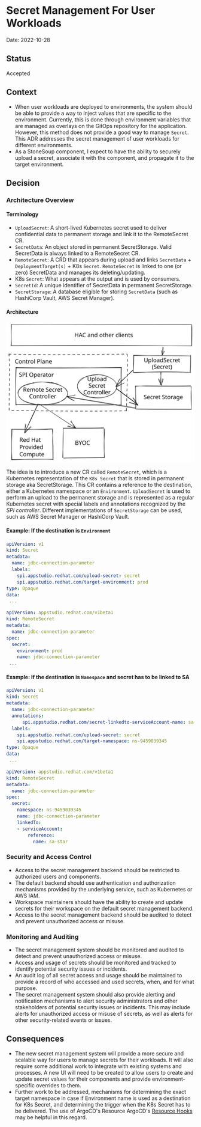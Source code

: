 # Secret Management For User Workloads

Date: 2022-10-28

## Status

Accepted

## Context

* When user workloads are deployed to environments, the system should be able to provide a way to inject values that are specific to the environment. Currently, this is done through environment variables that are managed as overlays on the GitOps repository for the application. However, this method does not provide a good way to manage `Secret`. This ADR addresses the secret management of user workloads for different environments.
* As a StoneSoup component, I expect to have the ability to securely upload a secret, associate it with the component, and propagate it to the target environment.

## Decision

### Architecture Overview
#### Terminology

- `UploadSecret`: A short-lived Kubernetes secret used to deliver confidential data to permanent storage and link it to the RemoteSecret CR.
- `SecretData`: An object stored in permanent SecretStorage. Valid SecretData is always linked to a RemoteSecret CR.
- `RemoteSecret`: A CRD that appears during upload and links `SecretData` + `DeploymentTarget(s)` + K8s `Secret`. `RemoteSecret` is linked to one (or zero) SecretData and manages its deleting/updating.
- K8s `Secret`: What appears at the output and is used by consumers.
- `SecretId`: A unique identifier of SecretData in permanent SecretStorage.
- `SecretStorage`: A database eligible for storing `SecretData` (such as HashiCorp Vault, AWS Secret Manager).

#### Architecture

![](../diagrams/secret-mgmt.excalidraw.svg)

The idea is to introduce a new CR called `RemoteSecret`, which is a Kubernetes representation of the `K8s Secret` that is stored in permanent storage aka SecretStorage. This CR contains a reference to the destination, either a Kubernetes namespace or an `Environment`. `UploadSecret` is used to perform an upload to the permanent storage and is represented as a regular Kubernetes secret with special labels and annotations recognized by the _SPI controller_. Different implementations of `SecretStorage` can be used, such as AWS Secret Manager or HashiCorp Vault.

#### Example: If the destination is `Environment`
```yaml
apiVersion: v1
kind: Secret
metadata:
  name: jdbc-connection-parameter
  labels:
    spi.appstudio.redhat.com/upload-secret: secret
    spi.appstudio.redhat.com/target-environment: prod
type: Opaque
data:
 ...
```
```yaml
apiVersion: appstudio.redhat.com/v1beta1
kind: RemoteSecret
metadata:
  name: jdbc-connection-parameter
spec:
  secret:
    environment: prod
    name: jdbc-connection-parameter
 ...
```

#### Example: If the destination is `Namespace` and secret has to be linked to SA
```yaml
apiVersion: v1
kind: Secret
metadata:
  name: jdbc-connection-parameter
  annotations:
      spi.appstudio.redhat.com/secret-linkedto-serviceAccount-name: sa-star
  labels:
    spi.appstudio.redhat.com/upload-secret: secret
    spi.appstudio.redhat.com/target-namespace: ns-9459039345
type: Opaque
data:
 ...
```
```yaml
apiVersion: appstudio.redhat.com/v1beta1
kind: RemoteSecret
metadata:
  name: jdbc-connection-parameter
spec:
  secret:
    namespace: ns-9459039345
    name: jdbc-connection-parameter
    linkedTo:
    - serviceAccount:
        reference:
          name: sa-star
```


### Security and Access Control

* Access to the secret management backend should be restricted to authorized users and components.
* The default backend should use authentication and authorization mechanisms provided by the underlying service, such as Kubernetes or AWS IAM.
* Workspace maintainers should have the ability to create and update secrets for their workspace on the default secret management backend.
* Access to the secret management backend should be audited to detect and prevent unauthorized access or misuse.

### Monitoring and Auditing

* The secret management system should be monitored and audited to detect and prevent unauthorized access or misuse.
* Access and usage of secrets should be monitored and tracked to identify potential security issues or incidents.
* An audit log of all secret access and usage should be maintained to provide a record of who accessed and used secrets, when, and for what purpose.
* The secret management system should also provide alerting and notification mechanisms to alert security administrators and other stakeholders of potential security issues or incidents. This may include alerts for unauthorized access or misuse of secrets, as well as alerts for other security-related events or issues.

## Consequences

* The new secret management system will provide a more secure and scalable way for users to manage secrets for their workloads. It will also require some additional work to integrate with existing systems and processes. A new UI will need to be created to allow users to create and update secret values for their components and provide environment-specific overrides to them.
* Further work to be addressed, mechanisms for determining the exact target namespace in case if Environment name is used as a destination for K8s Secret, and determining the trigger when the K8s Secret has to be delivered. The use of ArgoCD's Resource  ArgoCD's [Resource Hooks](https://argo-cd.readthedocs.io/en/stable/user-guide/resource_hooks/) may be helpful in this regard.
